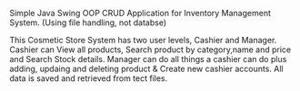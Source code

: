 Simple Java Swing OOP CRUD Application for Inventory Management System. (Using file handling, not databse)

This Cosmetic Store System has two user levels, Cashier and Manager. Cashier can View all products, Search product by category,name and price and Search Stock details. Manager can do all things a cashier can do plus adding, updaing and deleting product & Create new cashier accounts. All data is saved and retrieved from tect files.


